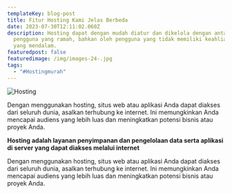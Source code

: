 ```yaml
---
templateKey: blog-post
title: Fitur Hosting Kami Jelas Berbeda
date: 2023-07-30T12:11:02.060Z
description: Hosting dapat dengan mudah diatur dan dikelola dengan antarmuka
  pengguna yang ramah, bahkan oleh pengguna yang tidak memiliki keahlian teknis
  yang mendalam.
featuredpost: false
featuredimage: /img/images-24-.jpg
tags:
  - "#Hostingmurah"
---
```

![Hosting](/img/images-24-.jpg)



Dengan menggunakan hosting, situs web atau aplikasi Anda dapat diakses dari seluruh dunia, asalkan terhubung ke internet. Ini memungkinkan Anda mencapai audiens yang lebih luas dan meningkatkan potensi bisnis atau proyek Anda.





**Hosting adalah layanan penyimpanan dan pengelolaan data serta aplikasi di server yang dapat diakses melalui internet**





Dengan menggunakan hosting, situs web atau aplikasi Anda dapat diakses dari seluruh dunia, asalkan terhubung ke internet. Ini memungkinkan Anda mencapai audiens yang lebih luas dan meningkatkan potensi bisnis atau proyek Anda.